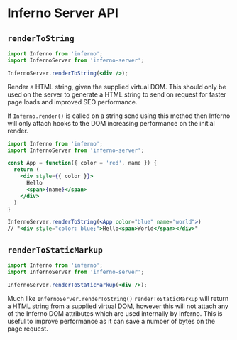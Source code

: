 # Inferno Server API

## `renderToString`

```jsx
import Inferno from 'inferno';
import InfernoServer from 'inferno-server';

InfernoServer.renderToString(<div />);
```

Render a HTML string, given the supplied virtual DOM. This should only be used on the server to generate a HTML string to send on request for faster page loads and improved SEO performance. 

If `Inferno.render()` is called on a string send using this method then Inferno will only attach hooks to the DOM increasing performance on the initial render. 

```jsx
import Inferno from 'inferno';
import InfernoServer from 'inferno-server';

const App = function({ color = 'red', name }) {
  return (
    <div style={{ color }}>
      Hello
      <span>{name}</span>
    </div>
  )
} 

InfernoServer.renderToString(<App color="blue" name="world">)
// "<div style="color: blue;">Hello<span>World</span></div>"
```

## `renderToStaticMarkup`

```jsx
import Inferno from 'inferno';
import InfernoServer from 'inferno-server';

InfernoServer.renderToStaticMarkup(<div />);
```

Much like `InfernoServer.renderToString()` `renderToStaticMarkup` will return a HTML string from a supplied virtual DOM, however this will not attach any of the Inferno DOM attributes which are used internally by Inferno. This is useful to improve performance as it can save a number of bytes on the page request. 

